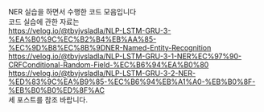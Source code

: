 NER 실습을 하면서 수행한 코드 모음입니다</br>
코드 실습에 관한 자료는</br>
https://velog.io/@tbvjvsladla/NLP-LSTM-GRU-3-%EA%B0%9C%EC%B2%B4%EB%AA%85-%EC%9D%B8%EC%8B%9DNER-Named-Entity-Recognition</br>
https://velog.io/@tbvjvsladla/NLP-LSTM-GRU-3-1-NER%EC%97%90-CRFConditional-Random-Field-%EC%B6%94%EA%B0%80</br>
https://velog.io/@tbvjvsladla/NLP-LSTM-GRU-3-2-NER-%ED%83%9C%EA%B9%85-%EC%B6%94%EB%A1%A0-%EB%B0%8F-%EB%B0%B0%ED%8F%AC</br>
세 포스트를 참조 바랍니다.

